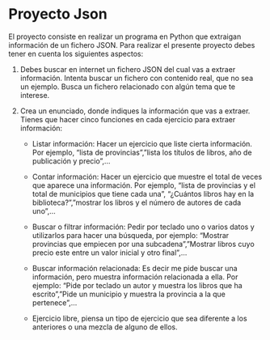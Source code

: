# Proyecto Json

El proyecto consiste en realizar un programa en Python que extraigan información de un fichero JSON. Para realizar el presente proyecto debes tener en cuenta los siguientes aspectos:

1. Debes buscar en internet un fichero JSON del cual vas a extraer información. Intenta buscar un fichero con contenido real, que no sea un ejemplo. Busca un fichero relacionado con algún tema que te interese.
   
2. Crea un enunciado, donde indiques la información que vas a extraer. Tienes que hacer cinco funciones en cada ejercicio para extraer información:

    - Listar información: Hacer un ejercicio que liste cierta información. Por ejemplo, “lista de provincias”,”lista los títulos de       libros, año de publicación y precio”,…
  
    - Contar información: Hacer un ejercicio que muestre el total de veces que aparece una información. Por ejemplo, “lista de 
      provincias y el total de municipios que tiene cada una”, “¿Cuántos libros hay en la biblioteca?”,”mostrar los libros y el 
      número de autores de cada uno”,…
      
    - Buscar o filtrar información: Pedir por teclado uno o varios datos y utilizarlos para hacer una búsqueda, por ejemplo: 
      “Mostrar provincias que empiecen por una subcadena”,”Mostrar libros cuyo precio este entre un valor inicial y otro final”,…

    - Buscar información relacionada: Es decir me pide buscar una información, pero muestra información relacionada a ella. Por 
      ejemplo: “Pide por teclado un autor y muestra los libros que ha escrito”,”Pide un municipio y muestra la provincia a la que   
      pertenece”,…
      
    - Ejercicio libre, piensa un tipo de ejercicio que sea diferente a los anteriores o una mezcla de alguno de ellos.
